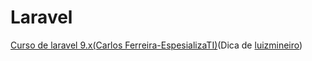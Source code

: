 # Laravel

[Curso de laravel 9.x(Carlos Ferreira-EspesializaTI)](https://youtube.com/playlist?list=PLVSNL1PHDWvS1e1aeoJV7VvaDZ9m67YPU)(Dica de [luizmineiro](https://github.com/luizmineiro))
